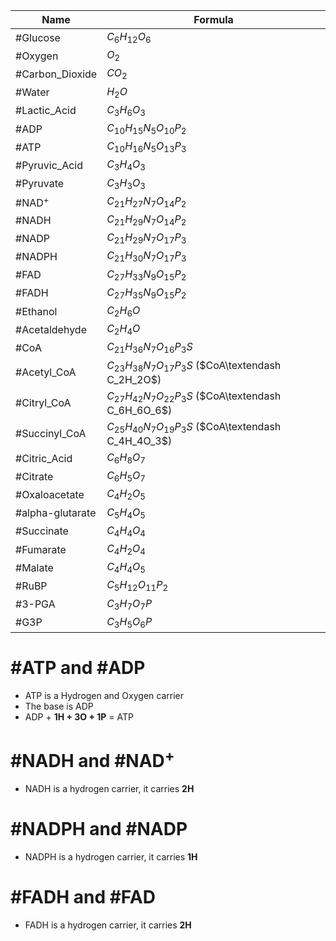 |Name				|Formula|
|---				|---|
|#Glucose			|$C_6H_{12}O_6$|
|#Oxygen			|$O_2$|
|#Carbon_Dioxide	|$CO_2$|
|#Water				|$H_2O$|
|#Lactic_Acid		|$C_3H_6O_3$|
|#ADP				|$C_{10}H_{15}N_5O_{10}P_2$|
|#ATP				|$C_{10}H_{16}N_5O_{13}P_3$|
|#Pyruvic_Acid		|$C_3H_4O_3$|
|#Pyruvate			|$C_3H_3O_3$|
|#NAD<sup>+</sup>	|$C_{21}H_{27}N_7O_{14}P_2$|
|#NADH				|$C_{21}H_{29}N_7O_{14}P_2$|
|#NADP				|$C_{21}H_{29}N_7O_{17}P_3$|
|#NADPH				|$C_{21}H_{30}N_7O_{17}P_3$|
|#FAD				|$C_{27}H_{33}N_9O_{15}P_2$|
|#FADH				|$C_{27}H_{35}N_9O_{15}P_2$|
|#Ethanol			|$C_2H_6O$|
|#Acetaldehyde		|$C_2H_4O$|
|#CoA				|$C_{21}H_{36}N_7O_{16}P_3S$|
|#Acetyl_CoA		|$C_{23}H_{38}N_7O_{17}P_3S$ ($CoA\textendash C_2H_2O$)|
|#Citryl_CoA		|$C_{27}H_{42}N_7O_{22}P_3S$ ($CoA\textendash C_6H_6O_6$)|
|#Succinyl_CoA		|$C_{25}H_{40}N_7O_{19}P_3S$ ($CoA\textendash C_4H_4O_3$)|
|#Citric_Acid		|$C_6H_8O_7$|
|#Citrate			|$C_6H_5O_7$|
|#Oxaloacetate		|$C_4H_2O_5$|
|#alpha-glutarate	|$C_5H_4O_5$|
|#Succinate			|$C_4H_4O_4$|
|#Fumarate			|$C_4H_2O_4$|
|#Malate			|$C_4H_4O_5$|
|#RuBP				|$C_5H_{12}O_{11}P_2$|
|#3-PGA				|$C_3H_7O_7P$|
|#G3P				|$C_3H_5O_6P$|

# #ATP and #ADP
- ATP is a Hydrogen and Oxygen carrier
- The base is ADP
- ADP + **1H + 3O + 1P** = ATP

# #NADH and #NAD<sup>+</sup>
- NADH is a hydrogen carrier, it carries **2H**

# #NADPH and #NADP
- NADPH is a hydrogen carrier, it carries **1H**

# #FADH and #FAD
- FADH is a hydrogen carrier, it carries **2H**